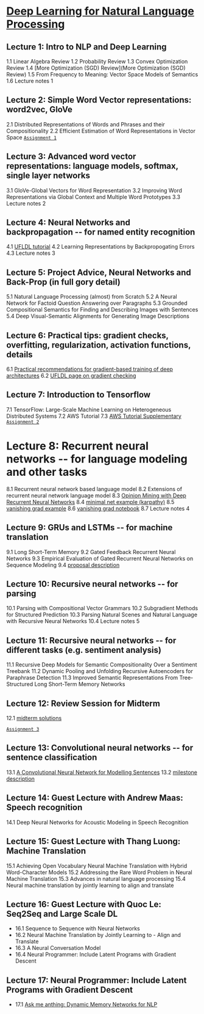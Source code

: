 # [Deep Learning for Natural Language Processing](http://cs224d.stanford.edu/syllabus.html)

## Lecture 1: Intro to NLP and Deep Learning
1.1 Linear Algebra Review
1.2 Probability Review
1.3 Convex Optimization Review
1.4 [More Optimization (SGD) Review](More Optimization (SGD) Review)
1.5 From Frequency to Meaning: Vector Space Models of Semantics
1.6 Lecture notes 1


## Lecture 2: Simple Word Vector representations: word2vec, GloVe
2.1 Distributed Representations of Words and Phrases and their Compositionality
2.2 Efficient Estimation of Word Representations in Vector Space
[`Assignment 1`](assignment1/index.html)

## Lecture 3: Advanced word vector representations: language models, softmax, single layer networks
3.1 GloVe-Global Vectors for Word Representation
3.2 Improving Word Representations via Global Context and Multiple Word Prototypes
3.3 Lecture notes 2

## Lecture 4: Neural Networks and backpropagation -- for named entity recognition
4.1 [UFLDL tutorial](http://ufldl.stanford.edu/wiki/index.php/Backpropagation_Algorithm)
4.2 Learning Representations by Backpropogating Errors
4.3 Lecture notes 3

## Lecture 5: Project Advice, Neural Networks and Back-Prop (in full gory detail)
5.1 Natural Language Processing (almost) from Scratch
5.2 A Neural Network for Factoid Question Answering over Paragraphs
5.3 Grounded Compositional Semantics for Finding and Describing Images with Sentences
5.4 Deep Visual-Semantic Alignments for Generating Image Descriptions
 
## Lecture 6: Practical tips: gradient checks, overfitting, regularization, activation functions, details
6.1 [Practical recommendations for gradient-based training of deep architectures](https://arxiv.org/abs/1206.5533)
6.2 [UFLDL page on gradient checking](http://ufldl.stanford.edu/wiki/index.php/Gradient_checking_and_advanced_optimization)

## Lecture 7: Introduction to Tensorflow
7.1 TensorFlow: Large-Scale Machine Learning on Heterogeneous Distributed Systems
7.2 AWS Tutorial
7.3 [AWS Tutorial Supplementary](https://www.youtube.com/watch?v=zdnMXKHP-m4&feature=youtu.be)
[`Assignment 2`](http://cs224d.stanford.edu/assignment2/index.html)

# Lecture 8: Recurrent neural networks -- for language modeling and other tasks
8.1 Recurrent neural network based language model
8.2 Extensions of recurrent neural network language model
8.3 [Opinion Mining with Deep Recurrent Neural Networks](https://www.cs.cornell.edu/~oirsoy/drnt.htm)
8.4 [minimal net example (karpathy)](https://cs231n.github.io/neural-networks-case-study/)
8.5 [vanishing grad example](http://cs224d.stanford.edu/notebooks/vanishing_grad_example.html)
8.6 [vanishing grad notebook](http://cs224d.stanford.edu/notebooks/vanishing_grad_example.ipynb)
8.7 Lecture notes 4

## Lecture 9: GRUs and LSTMs -- for machine translation
9.1 Long Short-Term Memory
9.2 Gated Feedback Recurrent Neural Networks
9.3 Empirical Evaluation of Gated Recurrent Neural Networks on Sequence Modeling
9.4 [proposal description](http://cs224d.stanford.edu/project.html#proposal)

## Lecture 10: Recursive neural networks -- for parsing
10.1 Parsing with Compositional Vector Grammars
10.2 Subgradient Methods for Structured Prediction
10.3 Parsing Natural Scenes and Natural Language with Recursive Neural Networks
10.4 Lecture notes 5

## Lecture 11: Recursive neural networks -- for different tasks (e.g. sentiment analysis)
11.1 Recursive Deep Models for Semantic Compositionality Over a Sentiment Treebank
11.2 Dynamic Pooling and Unfolding Recursive Autoencoders for Paraphrase Detection
11.3 Improved Semantic Representations From Tree-Structured Long Short-Term Memory Networks

## Lecture 12: Review Session for Midterm
12.1 [midterm solutions](http://cs224d.stanford.edu/midterm/midterm_solutions.pdf)

[`Assignment 3`](http://cs224d.stanford.edu/assignment3/index.html)

## Lecture 13: Convolutional neural networks -- for sentence classification
13.1 [A Convolutional Neural Network for Modelling Sentences](https://www.nal.ai/papers/Kalchbrenner_DCNN_ACL14)
13.2  [milestone description](http://cs224d.stanford.edu/project.html#milestone)

## Lecture 14: Guest Lecture with Andrew Maas: Speech recognition
14.1  Deep Neural Networks for Acoustic Modeling in Speech Recognition

## Lecture 15: Guest Lecture with Thang Luong: Machine Translation
15.1 Achieving Open Vocabulary Neural Machine Translation with Hybrid Word-Character Models
15.2 Addressing the Rare Word Problem in Neural Machine Translation
15.3 Advances in natural language processing
15.4 Neural machine translation by jointly learning to align and translate

## Lecture 16: Guest Lecture with Quoc Le: Seq2Seq and Large Scale DL
- 16.1 Sequence to Sequence with Neural Networks
- 16.2 Neural Machine Translation by Jointly Learning to - Align and Translate
- 16.3 A Neural Conversation Model
- 16.4 Neural Programmer: Include Latent Programs with Gradient Descent

## Lecture 17: Neural Programmer: Include Latent Programs with Gradient Descent
- 17.1 [Ask me anthing: Dynamic Memory Networks for NLP](https://arxiv.org/abs/1506.07285)